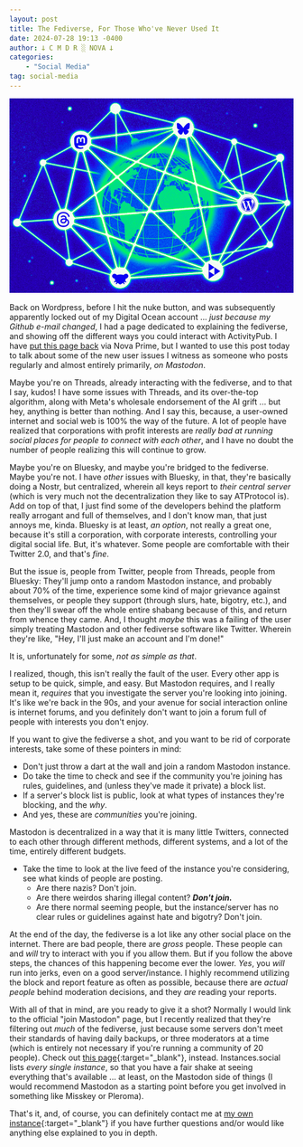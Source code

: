 ```yaml
---
layout: post
title: The Fediverse, For Those Who've Never Used It
date: 2024-07-28 19:13 -0400
author: 𐕣 C M D R ░ NOVA 𐕣
categories:
    - "Social Media"
tag: social-media
---
```

![an illustration of what the fediverse is, connected website and different communities](/img/posts/fediverse/fediverse.png)

Back on Wordpress, before I hit the nuke button, and was subsequently apparently locked out of my Digital Ocean account ... *just because my Github e-mail changed*, I had a page dedicated to explaining the fediverse, and showing off the different ways you could interact with ActivityPub. I have [put this page back](/pages/activitypub/) via Nova Prime, but I wanted to use this post today to talk about some of the new user issues I witness as someone who posts regularly and almost entirely primarily, *on Mastodon*.

Maybe you're on Threads, already interacting with the fediverse, and to that I say, kudos! I have some issues with Threads, and its over-the-top algorithm, along with Meta's wholesale endorsement of the AI grift ... but hey, anything is better than nothing. And I say this, because, a user-owned internet and social web is 100% the way of the future. A lot of people have realized that corporations with profit interests are *really bad at running social places for people to connect with each other*, and I have no doubt the number of people realizing this will continue to grow. 

Maybe you're on Bluesky, and maybe you're bridged to the fediverse. Maybe you're not. I have *other* issues with Bluesky, in that, they're basically doing a Nostr, but centralized, wherein all keys report to *their central server* (which is very much not the decentralization they like to say ATProtocol is). Add on top of that, I just find some of the developers behind the platform really arrogant and full of themselves, and I don't know man, that just annoys me, kinda. Bluesky is at least, *an option*, not really a great one, because it's still a corporation, with corporate interests, controlling your digital social life. But, it's whatever. Some people are comfortable with their Twitter 2.0, and that's *fine*.

But the issue is, people from Twitter, people from Threads, people from Bluesky: They'll jump onto a random Mastodon instance, and probably about 70% of the time, experience some kind of major grievance against themselves, or people they support (through slurs, hate, bigotry, etc.), and then they'll swear off the whole entire shabang because of this, and return from whence they came. And, I thought *maybe* this was a failing of the user simply treating Mastodon and other fediverse software like Twitter. Wherein they're like, "Hey, I'll just make an account and I'm done!"

It is, unfortunately for some, *not as simple as that*.

I realized, though, this isn't really the fault of the user. Every other app is setup to be quick, simple, and easy. But Mastodon requires, and I really mean it, *requires* that you investigate the server you're looking into joining. It's like we're back in the 90s, and your avenue for social interaction online is internet forums, and you definitely don't want to join a forum full of people with interests you don't enjoy.

If you want to give the fediverse a shot, and you want to be rid of corporate interests, take some of these pointers in mind:

- Don't just throw a dart at the wall and join a random Mastodon instance.
- Do take the time to check and see if the community you're joining has rules, guidelines, and (unless they've made it private) a block list.
- If a server's block list is public, look at what types of instances they're blocking, and the *why*.
- And yes, these are *communities* you're joining.

Mastodon is decentralized in a way that it is many little Twitters, connected to each other through different methods, different systems, and a lot of the time, entirely different budgets.

- Take the time to look at the live feed of the instance you're considering, see what kinds of people are posting.
    * Are there nazis? Don't join.
    * Are there weirdos sharing illegal content? ***Don't join.***
    * Are there normal seeming people, but the instance/server has no clear rules or guidelines against hate and bigotry? Don't join.

At the end of the day, the fediverse is a lot like any other social place on the internet. There are bad people, there are *gross* people. These people can and *will* try to interact with you if you allow them. But if you follow the above steps, the chances of this happening become ever the lower. *Yes*, you *will* run into jerks, even on a good server/instance. I highly recommend utilizing the block and report feature as often as possible, because there are *actual people* behind moderation decisions, and they *are* reading your reports.

With all of that in mind, are you ready to give it a shot? Normally I would link to the official "join Mastodon" page, but I recently realized that they're filtering out *much* of the fediverse, just because some servers don't meet their standards of having daily backups, or three moderators at a time (which is entirely not necessary if you're running a community of 20 people). Check out [this page](https://instances.social/){:target="_blank"}, instead. Instances.social lists *every single instance*, so that you have a fair shake at seeing everything that's available ... at least, on the Mastodon side of things (I would recommend Mastodon as a starting point before you get involved in something like Misskey or Pleroma).

That's it, and, of course, you can definitely contact me at [my own instance](https://mkultra.monster/@cmdr_nova){:target="_blank"} if you have further questions and/or would like anything else explained to you in depth.